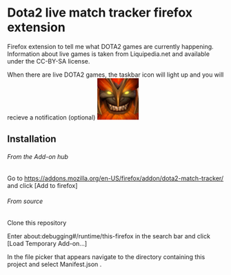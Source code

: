 # Dota2 live match tracker firefox extension
Firefox extension to tell me what DOTA2 games are currently happening. Information about live games is taken from Liquipedia.net and available under the CC-BY-SA license.

When there are live DOTA2 games, the taskbar icon will light up and you will recieve a notification (optional)
![Icon](/icons/active-96.png)

## Installation

###### From the Add-on hub
Go to https://addons.mozilla.org/en-US/firefox/addon/dota2-match-tracker/ and click [Add to firefox]

###### From source
Clone this repository

Enter about:debugging#/runtime/this-firefox in the search bar and click [Load Temporary Add-on...]

In the file picker that appears navigate to the directory containing this project and select Manifest.json .

